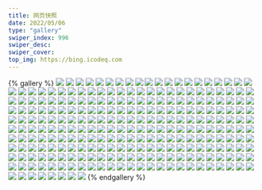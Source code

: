 ```yaml
---
title: 网页快照
date: 2022/05/06 
type: "gallery" 
swiper_index: 996
swiper_desc: 
swiper_cover: 
top_img: https://bing.icodeq.com 
---
```


{% gallery %}
![](https://alist.learnonly.xyz/d/!网页快照/news.pigp.repl.co/2022-07-21_09-58-08.png)
![](https://alist.learnonly.xyz/d/!网页快照/news.pigp.repl.co/2022-07-20_19-00-16.png)
![](https://alist.learnonly.xyz/d/!网页快照/news.pigp.repl.co/2022-07-20_09-57-35.png)
![](https://alist.learnonly.xyz/d/!网页快照/news.pigp.repl.co/2022-07-19_13-33-45.png)
![](https://alist.learnonly.xyz/d/!网页快照/news.pigp.repl.co/2022-07-20_21-57-53.png)
![](https://alist.learnonly.xyz/d/!网页快照/news.pigp.repl.co/2022-07-20_04-29-06.png)
![](https://alist.learnonly.xyz/d/!网页快照/news.pigp.repl.co/2022-07-21_16-00-01.png)
![](https://alist.learnonly.xyz/d/!网页快照/news.pigp.repl.co/2022-07-21_19-04-54.png)
![](https://alist.learnonly.xyz/d/!网页快照/news.pigp.repl.co/2022-07-21_04-30-32.png)
![](https://alist.learnonly.xyz/d/!网页快照/news.pigp.repl.co/2022-07-19_21-58-48.png)
![](https://alist.learnonly.xyz/d/!网页快照/news.pigp.repl.co/2022-07-19_04-58-47.png)
![](https://alist.learnonly.xyz/d/!网页快照/news.pigp.repl.co/2022-07-20_03-04-42.png)
![](https://alist.learnonly.xyz/d/!网页快照/news.pigp.repl.co/2022-07-20_15-58-37.png)
![](https://alist.learnonly.xyz/d/!网页快照/news.pigp.repl.co/2022-07-20_13-32-30.png)
![](https://alist.learnonly.xyz/d/!网页快照/news.pigp.repl.co/2022-07-20_07-00-03.png)
![](https://alist.learnonly.xyz/d/!网页快照/news.pigp.repl.co/2022-07-19_19-01-31.png)
![](https://alist.learnonly.xyz/d/!网页快照/news.pigp.repl.co/2022-07-19_03-15-18.png)
![](https://alist.learnonly.xyz/d/!网页快照/news.pigp.repl.co/2022-07-21_03-05-32.png)
![](https://alist.learnonly.xyz/d/!网页快照/news.pigp.repl.co/2022-07-19_10-00-29.png)
![](https://alist.learnonly.xyz/d/!网页快照/news.pigp.repl.co/2022-07-21_13-30-37.png)
![](https://alist.learnonly.xyz/d/!网页快照/news.pigp.repl.co/2022-07-19_15-59-05.png)
![](https://alist.learnonly.xyz/d/!网页快照/news.pigp.repl.co/2022-07-21_07-03-18.png)
![](https://alist.learnonly.xyz/d/!网页快照/news.pigp.repl.co/2022-07-19_07-01-25.png)
![](https://alist.learnonly.xyz/d/!网页快照/one.pighog.repl.co/2022-07-20_09-57-07.png)
![](https://alist.learnonly.xyz/d/!网页快照/one.pighog.repl.co/2022-07-19_13-33-10.png)
![](https://alist.learnonly.xyz/d/!网页快照/one.pighog.repl.co/2022-07-21_13-29-19.png)
![](https://alist.learnonly.xyz/d/!网页快照/one.pighog.repl.co/2022-07-19_07-00-16.png)
![](https://alist.learnonly.xyz/d/!网页快照/one.pighog.repl.co/2022-07-21_04-29-52.png)
![](https://alist.learnonly.xyz/d/!网页快照/one.pighog.repl.co/2022-07-19_04-58-19.png)
![](https://alist.learnonly.xyz/d/!网页快照/one.pighog.repl.co/2022-07-20_21-57-26.png)
![](https://alist.learnonly.xyz/d/!网页快照/one.pighog.repl.co/2022-07-20_03-04-08.png)
![](https://alist.learnonly.xyz/d/!网页快照/one.pighog.repl.co/2022-07-21_09-57-37.png)
![](https://alist.learnonly.xyz/d/!网页快照/one.pighog.repl.co/2022-07-21_03-05-03.png)
![](https://alist.learnonly.xyz/d/!网页快照/one.pighog.repl.co/2022-07-21_07-02-33.png)
![](https://alist.learnonly.xyz/d/!网页快照/one.pighog.repl.co/2022-07-19_19-01-02.png)
![](https://alist.learnonly.xyz/d/!网页快照/one.pighog.repl.co/2022-07-19_03-14-44.png)
![](https://alist.learnonly.xyz/d/!网页快照/one.pighog.repl.co/2022-07-21_19-04-22.png)
![](https://alist.learnonly.xyz/d/!网页快照/one.pighog.repl.co/2022-07-21_15-59-31.png)
![](https://alist.learnonly.xyz/d/!网页快照/one.pighog.repl.co/2022-07-20_06-59-24.png)
![](https://alist.learnonly.xyz/d/!网页快照/one.pighog.repl.co/2022-07-19_15-58-34.png)
![](https://alist.learnonly.xyz/d/!网页快照/one.pighog.repl.co/2022-07-19_21-58-13.png)
![](https://alist.learnonly.xyz/d/!网页快照/one.pighog.repl.co/2022-07-19_09-57-46.png)
![](https://alist.learnonly.xyz/d/!网页快照/one.pighog.repl.co/2022-07-20_15-57-56.png)
![](https://alist.learnonly.xyz/d/!网页快照/one.pighog.repl.co/2022-07-20_18-59-40.png)
![](https://alist.learnonly.xyz/d/!网页快照/one.pighog.repl.co/2022-07-20_04-28-27.png)
![](https://alist.learnonly.xyz/d/!网页快照/one.pighog.repl.co/2022-07-20_13-32-00.png)
![](https://alist.learnonly.xyz/d/!网页快照/blog.learnonly.xyz/2022-07-21_07-00-14.png)
![](https://alist.learnonly.xyz/d/!网页快照/blog.learnonly.xyz/2022-07-21_13-28-04.png)
![](https://alist.learnonly.xyz/d/!网页快照/blog.learnonly.xyz/2022-07-19_04-57-00.png)
![](https://alist.learnonly.xyz/d/!网页快照/blog.learnonly.xyz/2022-07-20_09-56-05.png)
![](https://alist.learnonly.xyz/d/!网页快照/blog.learnonly.xyz/2022-07-19_15-57-36.png)
![](https://alist.learnonly.xyz/d/!网页快照/blog.learnonly.xyz/2022-07-19_09-56-39.png)
![](https://alist.learnonly.xyz/d/!网页快照/blog.learnonly.xyz/2022-07-19_18-59-16.png)
![](https://alist.learnonly.xyz/d/!网页快照/blog.learnonly.xyz/2022-07-19_03-13-46.png)
![](https://alist.learnonly.xyz/d/!网页快照/blog.learnonly.xyz/2022-07-21_09-56-22.png)
![](https://alist.learnonly.xyz/d/!网页快照/blog.learnonly.xyz/2022-07-20_13-30-29.png)
![](https://alist.learnonly.xyz/d/!网页快照/blog.learnonly.xyz/2022-07-20_18-58-12.png)
![](https://alist.learnonly.xyz/d/!网页快照/blog.learnonly.xyz/2022-07-20_15-56-38.png)
![](https://alist.learnonly.xyz/d/!网页快照/blog.learnonly.xyz/2022-07-19_06-59-13.png)
![](https://alist.learnonly.xyz/d/!网页快照/blog.learnonly.xyz/2022-07-20_06-58-27.png)
![](https://alist.learnonly.xyz/d/!网页快照/blog.learnonly.xyz/2022-07-19_21-56-48.png)
![](https://alist.learnonly.xyz/d/!网页快照/blog.learnonly.xyz/2022-07-21_15-57-28.png)
![](https://alist.learnonly.xyz/d/!网页快照/blog.learnonly.xyz/2022-07-20_04-26-54.png)
![](https://alist.learnonly.xyz/d/!网页快照/blog.learnonly.xyz/2022-07-20_21-56-25.png)
![](https://alist.learnonly.xyz/d/!网页快照/blog.learnonly.xyz/2022-07-21_04-28-25.png)
![](https://alist.learnonly.xyz/d/!网页快照/blog.learnonly.xyz/2022-07-20_03-02-32.png)
![](https://alist.learnonly.xyz/d/!网页快照/blog.learnonly.xyz/2022-07-21_03-04-02.png)
![](https://alist.learnonly.xyz/d/!网页快照/blog.learnonly.xyz/2022-07-21_19-02-29.png)
![](https://alist.learnonly.xyz/d/!网页快照/blog.learnonly.xyz/2022-07-19_13-31-23.png)
![](https://alist.learnonly.xyz/d/!网页快照/space.bilibili.com/2022-07-20_18-57-57.png)
![](https://alist.learnonly.xyz/d/!网页快照/space.bilibili.com/2022-07-20_04-26-43.png)
![](https://alist.learnonly.xyz/d/!网页快照/space.bilibili.com/2022-07-20_09-55-53.png)
![](https://alist.learnonly.xyz/d/!网页快照/space.bilibili.com/2022-07-21_13-27-54.png)
![](https://alist.learnonly.xyz/d/!网页快照/space.bilibili.com/2022-07-20_03-02-20.png)
![](https://alist.learnonly.xyz/d/!网页快照/space.bilibili.com/2022-07-19_04-56-49.png)
![](https://alist.learnonly.xyz/d/!网页快照/space.bilibili.com/2022-07-20_21-56-15.png)
![](https://alist.learnonly.xyz/d/!网页快照/space.bilibili.com/2022-07-19_15-57-27.png)
![](https://alist.learnonly.xyz/d/!网页快照/space.bilibili.com/2022-07-21_15-57-18.png)
![](https://alist.learnonly.xyz/d/!网页快照/space.bilibili.com/2022-07-19_13-31-14.png)
![](https://alist.learnonly.xyz/d/!网页快照/space.bilibili.com/2022-07-19_09-56-28.png)
![](https://alist.learnonly.xyz/d/!网页快照/space.bilibili.com/2022-07-19_03-13-30.png)
![](https://alist.learnonly.xyz/d/!网页快照/space.bilibili.com/2022-07-21_04-28-08.png)
![](https://alist.learnonly.xyz/d/!网页快照/space.bilibili.com/2022-07-21_09-56-10.png)
![](https://alist.learnonly.xyz/d/!网页快照/space.bilibili.com/2022-07-21_19-02-14.png)
![](https://alist.learnonly.xyz/d/!网页快照/space.bilibili.com/2022-07-19_18-59-07.png)
![](https://alist.learnonly.xyz/d/!网页快照/space.bilibili.com/2022-07-20_06-58-12.png)
![](https://alist.learnonly.xyz/d/!网页快照/space.bilibili.com/2022-07-21_07-00-04.png)
![](https://alist.learnonly.xyz/d/!网页快照/space.bilibili.com/2022-07-20_13-30-16.png)
![](https://alist.learnonly.xyz/d/!网页快照/space.bilibili.com/2022-07-20_15-56-23.png)
![](https://alist.learnonly.xyz/d/!网页快照/space.bilibili.com/2022-07-19_06-58-58.png)
![](https://alist.learnonly.xyz/d/!网页快照/space.bilibili.com/2022-07-19_21-56-35.png)
![](https://alist.learnonly.xyz/d/!网页快照/space.bilibili.com/2022-07-21_03-03-47.png)
![](https://alist.learnonly.xyz/d/!网页快照/alist.learnonly.xyz/2022-07-21_15-57-06.png)
![](https://alist.learnonly.xyz/d/!网页快照/alist.learnonly.xyz/2022-07-21_19-01-59.png)
![](https://alist.learnonly.xyz/d/!网页快照/alist.learnonly.xyz/2022-07-20_13-30-05.png)
![](https://alist.learnonly.xyz/d/!网页快照/alist.learnonly.xyz/2022-07-20_21-56-03.png)
![](https://alist.learnonly.xyz/d/!网页快照/alist.learnonly.xyz/2022-07-20_03-02-08.png)
![](https://alist.learnonly.xyz/d/!网页快照/alist.learnonly.xyz/2022-07-19_15-57-15.png)
![](https://alist.learnonly.xyz/d/!网页快照/alist.learnonly.xyz/2022-07-21_03-03-36.png)
![](https://alist.learnonly.xyz/d/!网页快照/alist.learnonly.xyz/2022-07-21_06-59-55.png)
![](https://alist.learnonly.xyz/d/!网页快照/alist.learnonly.xyz/2022-07-20_09-55-43.png)
![](https://alist.learnonly.xyz/d/!网页快照/alist.learnonly.xyz/2022-07-19_03-13-18.png)
![](https://alist.learnonly.xyz/d/!网页快照/alist.learnonly.xyz/2022-07-21_13-27-43.png)
![](https://alist.learnonly.xyz/d/!网页快照/alist.learnonly.xyz/2022-07-20_04-26-25.png)
![](https://alist.learnonly.xyz/d/!网页快照/alist.learnonly.xyz/2022-07-19_21-56-21.png)
![](https://alist.learnonly.xyz/d/!网页快照/alist.learnonly.xyz/2022-07-19_09-56-16.png)
![](https://alist.learnonly.xyz/d/!网页快照/alist.learnonly.xyz/2022-07-21_09-55-58.png)
![](https://alist.learnonly.xyz/d/!网页快照/alist.learnonly.xyz/2022-07-20_18-57-45.png)
![](https://alist.learnonly.xyz/d/!网页快照/alist.learnonly.xyz/2022-07-19_18-58-57.png)
![](https://alist.learnonly.xyz/d/!网页快照/alist.learnonly.xyz/2022-07-20_15-56-13.png)
![](https://alist.learnonly.xyz/d/!网页快照/alist.learnonly.xyz/2022-07-19_13-30-58.png)
![](https://alist.learnonly.xyz/d/!网页快照/alist.learnonly.xyz/2022-07-19_06-58-47.png)
![](https://alist.learnonly.xyz/d/!网页快照/alist.learnonly.xyz/2022-07-19_04-56-37.png)
![](https://alist.learnonly.xyz/d/!网页快照/alist.learnonly.xyz/2022-07-21_04-27-58.png)
![](https://alist.learnonly.xyz/d/!网页快照/alist.learnonly.xyz/2022-07-20_06-58-01.png)
![](https://alist.learnonly.xyz/d/!网页快照/time.run-us-west2.goorm.io/2022-07-21_19-05-02.png)
![](https://alist.learnonly.xyz/d/!网页快照/time.run-us-west2.goorm.io/2022-07-20_21-58-01.png)
![](https://alist.learnonly.xyz/d/!网页快照/time.run-us-west2.goorm.io/2022-07-21_16-00-09.png)
![](https://alist.learnonly.xyz/d/!网页快照/time.run-us-west2.goorm.io/2022-07-20_03-04-50.png)
![](https://alist.learnonly.xyz/d/!网页快照/time.run-us-west2.goorm.io/2022-07-19_10-00-37.png)
![](https://alist.learnonly.xyz/d/!网页快照/time.run-us-west2.goorm.io/2022-07-20_19-00-24.png)
![](https://alist.learnonly.xyz/d/!网页快照/time.run-us-west2.goorm.io/2022-07-19_03-15-26.png)
![](https://alist.learnonly.xyz/d/!网页快照/time.run-us-west2.goorm.io/2022-07-20_15-58-45.png)
![](https://alist.learnonly.xyz/d/!网页快照/time.run-us-west2.goorm.io/2022-07-19_15-59-12.png)
![](https://alist.learnonly.xyz/d/!网页快照/time.run-us-west2.goorm.io/2022-07-20_04-29-14.png)
![](https://alist.learnonly.xyz/d/!网页快照/time.run-us-west2.goorm.io/2022-07-19_07-01-34.png)
![](https://alist.learnonly.xyz/d/!网页快照/time.run-us-west2.goorm.io/2022-07-21_09-58-16.png)
![](https://alist.learnonly.xyz/d/!网页快照/time.run-us-west2.goorm.io/2022-07-21_13-30-44.png)
![](https://alist.learnonly.xyz/d/!网页快照/time.run-us-west2.goorm.io/2022-07-20_09-57-43.png)
![](https://alist.learnonly.xyz/d/!网页快照/time.run-us-west2.goorm.io/2022-07-20_13-32-38.png)
![](https://alist.learnonly.xyz/d/!网页快照/time.run-us-west2.goorm.io/2022-07-19_19-01-38.png)
![](https://alist.learnonly.xyz/d/!网页快照/time.run-us-west2.goorm.io/2022-07-21_03-05-40.png)
![](https://alist.learnonly.xyz/d/!网页快照/time.run-us-west2.goorm.io/2022-07-19_04-58-55.png)
![](https://alist.learnonly.xyz/d/!网页快照/time.run-us-west2.goorm.io/2022-07-21_07-03-26.png)
![](https://alist.learnonly.xyz/d/!网页快照/time.run-us-west2.goorm.io/2022-07-21_04-30-39.png)
![](https://alist.learnonly.xyz/d/!网页快照/time.run-us-west2.goorm.io/2022-07-19_21-58-55.png)
![](https://alist.learnonly.xyz/d/!网页快照/time.run-us-west2.goorm.io/2022-07-20_07-00-12.png)
![](https://alist.learnonly.xyz/d/!网页快照/time.run-us-west2.goorm.io/2022-07-19_13-33-53.png)
![](https://alist.learnonly.xyz/d/!网页快照/pighog.vercel.app/2022-07-20_21-56-33.png)
![](https://alist.learnonly.xyz/d/!网页快照/pighog.vercel.app/2022-07-21_03-04-10.png)
![](https://alist.learnonly.xyz/d/!网页快照/pighog.vercel.app/2022-07-19_15-57-44.png)
![](https://alist.learnonly.xyz/d/!网页快照/pighog.vercel.app/2022-07-19_13-31-39.png)
![](https://alist.learnonly.xyz/d/!网页快照/pighog.vercel.app/2022-07-21_04-28-33.png)
![](https://alist.learnonly.xyz/d/!网页快照/pighog.vercel.app/2022-07-19_18-59-26.png)
![](https://alist.learnonly.xyz/d/!网页快照/pighog.vercel.app/2022-07-19_04-57-08.png)
![](https://alist.learnonly.xyz/d/!网页快照/pighog.vercel.app/2022-07-21_09-56-31.png)
![](https://alist.learnonly.xyz/d/!网页快照/pighog.vercel.app/2022-07-21_07-00-22.png)
![](https://alist.learnonly.xyz/d/!网页快照/pighog.vercel.app/2022-07-20_04-27-03.png)
![](https://alist.learnonly.xyz/d/!网页快照/pighog.vercel.app/2022-07-19_06-59-22.png)
![](https://alist.learnonly.xyz/d/!网页快照/pighog.vercel.app/2022-07-19_03-13-54.png)
![](https://alist.learnonly.xyz/d/!网页快照/pighog.vercel.app/2022-07-20_09-56-13.png)
![](https://alist.learnonly.xyz/d/!网页快照/pighog.vercel.app/2022-07-20_06-58-34.png)
![](https://alist.learnonly.xyz/d/!网页快照/pighog.vercel.app/2022-07-19_21-56-59.png)
![](https://alist.learnonly.xyz/d/!网页快照/pighog.vercel.app/2022-07-20_15-56-51.png)
![](https://alist.learnonly.xyz/d/!网页快照/pighog.vercel.app/2022-07-21_15-57-36.png)
![](https://alist.learnonly.xyz/d/!网页快照/pighog.vercel.app/2022-07-21_19-02-42.png)
![](https://alist.learnonly.xyz/d/!网页快照/pighog.vercel.app/2022-07-20_03-02-43.png)
![](https://alist.learnonly.xyz/d/!网页快照/pighog.vercel.app/2022-07-20_18-58-20.png)
![](https://alist.learnonly.xyz/d/!网页快照/pighog.vercel.app/2022-07-19_09-56-53.png)
![](https://alist.learnonly.xyz/d/!网页快照/pighog.vercel.app/2022-07-20_13-30-40.png)
![](https://alist.learnonly.xyz/d/!网页快照/pighog.vercel.app/2022-07-21_13-28-12.png)
![](https://alist.learnonly.xyz/d/!网页快照/todo.learnonly.xyz/2022-07-20_07-00-36.png)
![](https://alist.learnonly.xyz/d/!网页快照/todo.learnonly.xyz/2022-07-19_04-59-18.png)
![](https://alist.learnonly.xyz/d/!网页快照/todo.learnonly.xyz/2022-07-20_09-58-03.png)
![](https://alist.learnonly.xyz/d/!网页快照/todo.learnonly.xyz/2022-07-21_04-30-59.png)
![](https://alist.learnonly.xyz/d/!网页快照/todo.learnonly.xyz/2022-07-21_07-03-49.png)
![](https://alist.learnonly.xyz/d/!网页快照/todo.learnonly.xyz/2022-07-21_03-05-53.png)
![](https://alist.learnonly.xyz/d/!网页快照/todo.learnonly.xyz/2022-07-21_07-03-39.png)
![](https://alist.learnonly.xyz/d/!网页快照/todo.learnonly.xyz/2022-07-20_21-58-13.png)
![](https://alist.learnonly.xyz/d/!网页快照/todo.learnonly.xyz/2022-07-20_21-58-23.png)
![](https://alist.learnonly.xyz/d/!网页快照/todo.learnonly.xyz/2022-07-19_21-59-15.png)
![](https://alist.learnonly.xyz/d/!网页快照/todo.learnonly.xyz/2022-07-20_04-29-39.png)
![](https://alist.learnonly.xyz/d/!网页快照/todo.learnonly.xyz/2022-07-19_10-01-18.png)
![](https://alist.learnonly.xyz/d/!网页快照/todo.learnonly.xyz/2022-07-20_03-05-17.png)
![](https://alist.learnonly.xyz/d/!网页快照/todo.learnonly.xyz/2022-07-19_19-02-11.png)
![](https://alist.learnonly.xyz/d/!网页快照/todo.learnonly.xyz/2022-07-20_09-57-53.png)
![](https://alist.learnonly.xyz/d/!网页快照/todo.learnonly.xyz/2022-07-19_03-15-55.png)
![](https://alist.learnonly.xyz/d/!网页快照/todo.learnonly.xyz/2022-07-21_04-30-49.png)
![](https://alist.learnonly.xyz/d/!网页快照/todo.learnonly.xyz/2022-07-19_07-01-49.png)
![](https://alist.learnonly.xyz/d/!网页快照/todo.learnonly.xyz/2022-07-20_13-33-03.png)
![](https://alist.learnonly.xyz/d/!网页快照/todo.learnonly.xyz/2022-07-21_19-05-33.png)
![](https://alist.learnonly.xyz/d/!网页快照/todo.learnonly.xyz/2022-07-19_21-59-25.png)
![](https://alist.learnonly.xyz/d/!网页快照/todo.learnonly.xyz/2022-07-20_04-29-28.png)
![](https://alist.learnonly.xyz/d/!网页快照/todo.learnonly.xyz/2022-07-19_13-34-05.png)
![](https://alist.learnonly.xyz/d/!网页快照/todo.learnonly.xyz/2022-07-19_13-34-16.png)
![](https://alist.learnonly.xyz/d/!网页快照/todo.learnonly.xyz/2022-07-19_15-59-40.png)
![](https://alist.learnonly.xyz/d/!网页快照/todo.learnonly.xyz/2022-07-21_19-05-22.png)
![](https://alist.learnonly.xyz/d/!网页快照/todo.learnonly.xyz/2022-07-20_15-59-12.png)
![](https://alist.learnonly.xyz/d/!网页快照/todo.learnonly.xyz/2022-07-20_19-00-44.png)
![](https://alist.learnonly.xyz/d/!网页快照/todo.learnonly.xyz/2022-07-21_13-31-08.png)
![](https://alist.learnonly.xyz/d/!网页快照/todo.learnonly.xyz/2022-07-21_16-00-20.png)
![](https://alist.learnonly.xyz/d/!网页快照/todo.learnonly.xyz/2022-07-20_15-59-03.png)
![](https://alist.learnonly.xyz/d/!网页快照/todo.learnonly.xyz/2022-07-20_19-00-34.png)
![](https://alist.learnonly.xyz/d/!网页快照/todo.learnonly.xyz/2022-07-19_15-59-29.png)
![](https://alist.learnonly.xyz/d/!网页快照/todo.learnonly.xyz/2022-07-19_19-02-00.png)
![](https://alist.learnonly.xyz/d/!网页快照/todo.learnonly.xyz/2022-07-20_07-00-27.png)
![](https://alist.learnonly.xyz/d/!网页快照/todo.learnonly.xyz/2022-07-19_03-15-39.png)
![](https://alist.learnonly.xyz/d/!网页快照/todo.learnonly.xyz/2022-07-21_09-58-40.png)
![](https://alist.learnonly.xyz/d/!网页快照/todo.learnonly.xyz/2022-07-19_04-59-06.png)
![](https://alist.learnonly.xyz/d/!网页快照/todo.learnonly.xyz/2022-07-20_03-05-07.png)
![](https://alist.learnonly.xyz/d/!网页快照/todo.learnonly.xyz/2022-07-21_16-00-31.png)
![](https://alist.learnonly.xyz/d/!网页快照/todo.learnonly.xyz/2022-07-20_13-32-54.png)
![](https://alist.learnonly.xyz/d/!网页快照/todo.learnonly.xyz/2022-07-21_03-06-03.png)
![](https://alist.learnonly.xyz/d/!网页快照/todo.learnonly.xyz/2022-07-21_13-30-57.png)
![](https://alist.learnonly.xyz/d/!网页快照/todo.learnonly.xyz/2022-07-19_10-01-07.png)
![](https://alist.learnonly.xyz/d/!网页快照/todo.learnonly.xyz/2022-07-21_09-58-29.png)
![](https://alist.learnonly.xyz/d/!网页快照/todo.learnonly.xyz/2022-07-19_07-02-01.png)
![](https://alist.learnonly.xyz/d/!网页快照/img.pighog.repl.co/2022-07-19_03-14-04.png)
![](https://alist.learnonly.xyz/d/!网页快照/img.pighog.repl.co/2022-07-20_18-58-29.png)
![](https://alist.learnonly.xyz/d/!网页快照/img.pighog.repl.co/2022-07-21_07-00-32.png)
![](https://alist.learnonly.xyz/d/!网页快照/img.pighog.repl.co/2022-07-19_04-57-17.png)
![](https://alist.learnonly.xyz/d/!网页快照/img.pighog.repl.co/2022-07-19_06-59-31.png)
![](https://alist.learnonly.xyz/d/!网页快照/img.pighog.repl.co/2022-07-19_15-57-54.png)
![](https://alist.learnonly.xyz/d/!网页快照/img.pighog.repl.co/2022-07-20_03-02-54.png)
![](https://alist.learnonly.xyz/d/!网页快照/img.pighog.repl.co/2022-07-20_21-56-41.png)
![](https://alist.learnonly.xyz/d/!网页快照/img.pighog.repl.co/2022-07-21_04-28-42.png)
![](https://alist.learnonly.xyz/d/!网页快照/img.pighog.repl.co/2022-07-21_13-28-22.png)
![](https://alist.learnonly.xyz/d/!网页快照/img.pighog.repl.co/2022-07-20_09-56-22.png)
![](https://alist.learnonly.xyz/d/!网页快照/img.pighog.repl.co/2022-07-19_09-57-03.png)
![](https://alist.learnonly.xyz/d/!网页快照/img.pighog.repl.co/2022-07-19_18-59-35.png)
![](https://alist.learnonly.xyz/d/!网页快照/img.pighog.repl.co/2022-07-20_06-58-44.png)
![](https://alist.learnonly.xyz/d/!网页快照/img.pighog.repl.co/2022-07-19_21-57-07.png)
![](https://alist.learnonly.xyz/d/!网页快照/img.pighog.repl.co/2022-07-20_13-30-49.png)
![](https://alist.learnonly.xyz/d/!网页快照/img.pighog.repl.co/2022-07-21_09-56-41.png)
![](https://alist.learnonly.xyz/d/!网页快照/img.pighog.repl.co/2022-07-21_03-04-20.png)
![](https://alist.learnonly.xyz/d/!网页快照/img.pighog.repl.co/2022-07-21_19-02-51.png)
![](https://alist.learnonly.xyz/d/!网页快照/img.pighog.repl.co/2022-07-20_15-57-01.png)
![](https://alist.learnonly.xyz/d/!网页快照/img.pighog.repl.co/2022-07-20_04-27-13.png)
![](https://alist.learnonly.xyz/d/!网页快照/img.pighog.repl.co/2022-07-21_15-57-45.png)
![](https://alist.learnonly.xyz/d/!网页快照/img.pighog.repl.co/2022-07-19_13-31-49.png)
![](https://alist.learnonly.xyz/d/!网页快照/vercel.pighog.repl.co/2022-07-21_13-29-27.png)
![](https://alist.learnonly.xyz/d/!网页快照/vercel.pighog.repl.co/2022-07-21_04-29-59.png)
![](https://alist.learnonly.xyz/d/!网页快照/vercel.pighog.repl.co/2022-07-21_09-57-44.png)
![](https://alist.learnonly.xyz/d/!网页快照/vercel.pighog.repl.co/2022-07-19_03-14-51.png)
![](https://alist.learnonly.xyz/d/!网页快照/vercel.pighog.repl.co/2022-07-19_19-01-10.png)
![](https://alist.learnonly.xyz/d/!网页快照/vercel.pighog.repl.co/2022-07-20_18-59-47.png)
![](https://alist.learnonly.xyz/d/!网页快照/vercel.pighog.repl.co/2022-07-20_03-04-15.png)
![](https://alist.learnonly.xyz/d/!网页快照/vercel.pighog.repl.co/2022-07-21_19-04-29.png)
![](https://alist.learnonly.xyz/d/!网页快照/vercel.pighog.repl.co/2022-07-20_15-58-03.png)
![](https://alist.learnonly.xyz/d/!网页快照/vercel.pighog.repl.co/2022-07-20_09-57-15.png)
![](https://alist.learnonly.xyz/d/!网页快照/vercel.pighog.repl.co/2022-07-19_15-58-41.png)
![](https://alist.learnonly.xyz/d/!网页快照/vercel.pighog.repl.co/2022-07-19_13-33-17.png)
![](https://alist.learnonly.xyz/d/!网页快照/vercel.pighog.repl.co/2022-07-21_03-05-11.png)
![](https://alist.learnonly.xyz/d/!网页快照/vercel.pighog.repl.co/2022-07-21_07-02-41.png)
![](https://alist.learnonly.xyz/d/!网页快照/vercel.pighog.repl.co/2022-07-20_06-59-31.png)
![](https://alist.learnonly.xyz/d/!网页快照/vercel.pighog.repl.co/2022-07-19_09-57-53.png)
![](https://alist.learnonly.xyz/d/!网页快照/vercel.pighog.repl.co/2022-07-20_04-28-34.png)
![](https://alist.learnonly.xyz/d/!网页快照/vercel.pighog.repl.co/2022-07-19_07-00-23.png)
![](https://alist.learnonly.xyz/d/!网页快照/vercel.pighog.repl.co/2022-07-20_13-32-07.png)
![](https://alist.learnonly.xyz/d/!网页快照/vercel.pighog.repl.co/2022-07-21_15-59-38.png)
![](https://alist.learnonly.xyz/d/!网页快照/vercel.pighog.repl.co/2022-07-19_04-58-26.png)
![](https://alist.learnonly.xyz/d/!网页快照/vercel.pighog.repl.co/2022-07-19_21-58-20.png)
![](https://alist.learnonly.xyz/d/!网页快照/vercel.pighog.repl.co/2022-07-20_21-57-33.png)
{% endgallery %}
